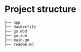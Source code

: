  # Project structure

    ├── app
    ├── dockerfile
    ├── go.mod
    ├── go.sum
    ├── main.go
    ├── readme.md